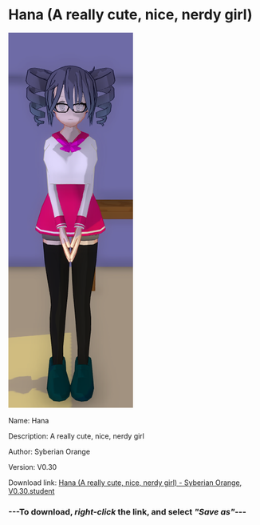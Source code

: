 # Hana (A really cute, nice, nerdy girl)

<img src = "https://raw.githubusercontent.com/Arbiter1223/Daigaku-Gurashi-Custom-Students/master/Students/Files/Hana%20(A%20really%20cute%2C%20nice%2C%20nerdy%20girl).png">

Name: Hana

Description: A really cute, nice, nerdy girl

Author: Syberian Orange

Version: V0.30

Download link: <a href="https://raw.githubusercontent.com/Arbiter1223/Daigaku-Gurashi-Custom-Students/master/Students/Files/Hana%20(A%20really%20cute%2C%20nice%2C%20nerdy%20girl)%20-%20Syberian%20Orange%2C%20V0.30.student">Hana (A really cute, nice, nerdy girl) - Syberian Orange, V0.30.student</a>

### ---**To download, _right-click_ the link, and select _"Save as"_**---

